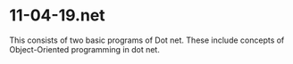 # 11-04-19.net
This consists of two basic programs of Dot net. These include concepts of Object-Oriented programming in dot net.
